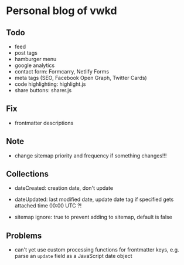 # Personal blog of vwkd


## Todo

- feed
- post tags
- hamburger menu
- google analytics
- contact form: Formcarry, Netlify Forms
- meta tags (SEO, Facebook Open Graph, Twitter Cards)
- code highlighting: highlight.js
- share buttons: sharer.js


## Fix

- frontmatter descriptions


## Note

- change sitemap priority and frequency if something changes!!!


## Collections

<!-- note: can't use yet custom date -->
- dateCreated: creation date, don't update
- dateUpdated: last modified date, update
date tag if specified gets attached time 00:00 UTC ?! 

- sitemap ignore: true to prevent adding to sitemap, default is false

## Problems

- can't yet use custom processing functions for frontmatter keys, e.g. parse an `update` field as a JavaScript date object